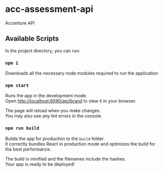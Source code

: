 # acc-assessment-api
Accenture API

## Available Scripts

In the project directory, you can run:

### `npm i`

Downloads all the necessary node modules required to run the application

### `npm start`

Runs the app in the development mode.\
Open [http://localhost:8090/api/brand](http://localhost:8090/api/brand) to view it in your browser.

The page will reload when you make changes.\
You may also see any lint errors in the console.

### `npm run build`

Builds the app for production to the `build` folder.\
It correctly bundles React in production mode and optimizes the build for the best performance.

The build is minified and the filenames include the hashes.\
Your app is ready to be deployed!
